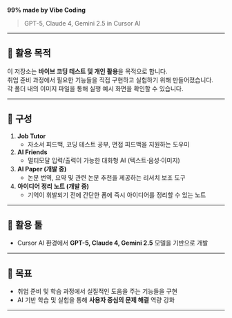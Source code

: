 **99% made by Vibe Coding**  

> GPT-5, Claude 4, Gemini 2.5 in Cursor AI  

---

## 📌 활용 목적
이 저장소는 **바이브 코딩 테스트 및 개인 활용**을 목적으로 합니다.  
취업 준비 과정에서 필요한 기능들을 직접 구현하고 실험하기 위해 만들어졌습니다.  
각 폴더 내의 이미지 파일을 통해 실행 예시 화면을 확인할 수 있습니다.

---

## 📂 구성
1. **Job Tutor**  
   - 자소서 피드백, 코딩 테스트 공부, 면접 피드백을 지원하는 도우미  
2. **AI Friends**  
   - 멀티모달 입력/출력이 가능한 대화형 AI (텍스트·음성·이미지)  
3. **AI Paper (개발 중)**  
   - 논문 번역, 요약 및 관련 논문 추천을 제공하는 리서치 보조 도구
4. **아이디어 정리 노트 (개발 중)**  
   - 기억이 휘발되기 전에 간단한 폼에 즉시 아이디어를 정리할 수 있는 노트

---

## 🧠 활용 툴
- Cursor AI 환경에서 **GPT-5, Claude 4, Gemini 2.5** 모델을 기반으로 개발  

---

## 🎯 목표
- 취업 준비 및 학습 과정에서 실질적인 도움을 주는 기능들을 구현  
- AI 기반 학습 및 실험을 통해 **사용자 중심의 문제 해결** 역량 강화  

---
